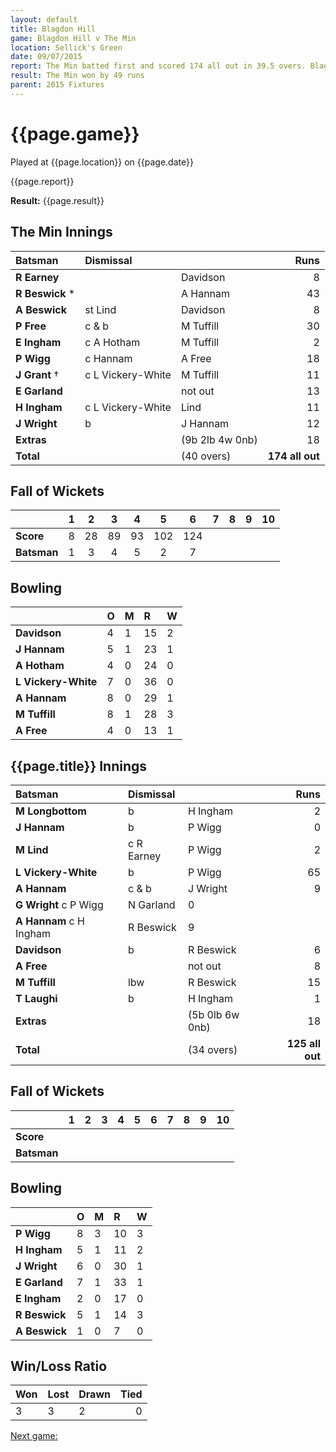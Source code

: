 ```yaml
---
layout: default
title: Blagdon Hill
game: Blagdon Hill v The Min
location: Sellick's Green
date: 09/07/2015
report: The Min batted first and scored 174 all out in 39.5 overs. Blagdon Hill replied with 125 all out in 34 overs
result: The Min won by 49 runs
parent: 2015 Fixtures
---
```


# {{page.game}}

Played at {{page.location}} on {{page.date}}

{{page.report}}

**Result:** {{page.result}}

## The Min Innings

| Batsman | Dismissal |  | Runs |
|:---|:---|---|---:|
| **R Earney** |  | Davidson | 8 |
| **R Beswick** &#42;  |  | A Hannam | 43 |
| **A Beswick** | st Lind | Davidson | 8 |
| **P Free** | c & b | M Tuffill | 30  |
| **E Ingham** | c A Hotham | M Tuffill | 2 |
| **P Wigg** | c Hannam | A Free | 18  |
| **J Grant** &#8224; | c L Vickery-White | M Tuffill | 11 |
| **E Garland** |  | not out | 13  |
| **H Ingham** | c L Vickery-White | Lind | 11 |
| **J Wright** | b | J Hannam | 12 |
| **Extras** | | (9b 2lb 4w 0nb) | 18 | 
| **Total** | | (40 overs) | **174 all out** | 

## Fall of Wickets

| | 1 | 2 | 3 | 4 | 5 | 6 | 7 | 8 | 9 | 10 |
|---|:---:|:---:|:---:|:---:|:---:|:---:|:---:|:---:|:---:|:---:|
| **Score** | 8 | 28 | 89 | 93 | 102 | 124 |  |  |  |  | 
| **Batsman** | 1 | 3 | 4 | 5 | 2 | 7 |  |  |  |  | 

## Bowling

| | O | M | R | W |
|---|:---|:---|:---|:---|
| **Davidson** | 4 | 1 | 15 | 2 |
| **J Hannam** | 5 | 1 | 23 | 1 |
| **A Hotham** | 4 | 0 | 24 | 0 |
| **L Vickery-White** | 7 | 0 | 36 | 0 |
| **A Hannam** | 8 | 0 | 29 | 1 |
| **M Tuffill** | 8 | 1 | 28 | 3 |
| **A Free** | 4 | 0 | 13 | 1 |

## {{page.title}} Innings

| Batsman | Dismissal |  | Runs |
|:---|:---|---|---:|
| **M Longbottom** | b | H Ingham | 2 |
| **J Hannam** | b | P Wigg | 0 |
| **M Lind** | c R Earney | P Wigg | 2 |
| **L Vickery-White** | b | P Wigg | 65 |
| **A Hannam** | c & b | J Wright | 9 |
| **G Wright** c P Wigg | N Garland | 0 |
| **A Hannam** c H Ingham | R Beswick | 9 |
| **Davidson** | b | R Beswick | 6 |
| **A Free** |  | not out | 8 |
| **M Tuffill** | lbw | R Beswick | 15 |
| **T Laughi** | b | H Ingham | 1 |
| **Extras** | | (5b 0lb 6w 0nb) | 18 | 
| **Total** | | (34 overs) | **125 all out** | 

## Fall of Wickets

| | 1 | 2 | 3 | 4 | 5 | 6 | 7 | 8 | 9 | 10 |
|---|:---:|:---:|:---:|:---:|:---:|:---:|:---:|:---:|:---:|:---:|
| **Score** |  |  |  |  |  |  |  |  |  |  |
| **Batsman** |  |  |  |  |  |  |  |  |  |  |

## Bowling

| | O | M | R | W |
|---|:---|:---|:---|:---|
| **P Wigg** | 8 | 3 | 10 | 3 |
| **H Ingham** | 5 | 1 | 11 | 2 |
| **J Wright** | 6 | 0 | 30 | 1 |
| **E Garland** | 7 | 1 | 33 | 1 |
| **E Ingham** | 2 | 0 | 17 | 0 |
| **R Beswick** | 5 | 1 | 14 | 3 |
| **A Beswick** | 1 | 0 | 7 | 0 |

## Win/Loss Ratio

| Won | Lost | Drawn | Tied |
|:---|:---|:---|---:|
| 3 | 3 | 2 | 0 |

[Next game:]({{page.next}})